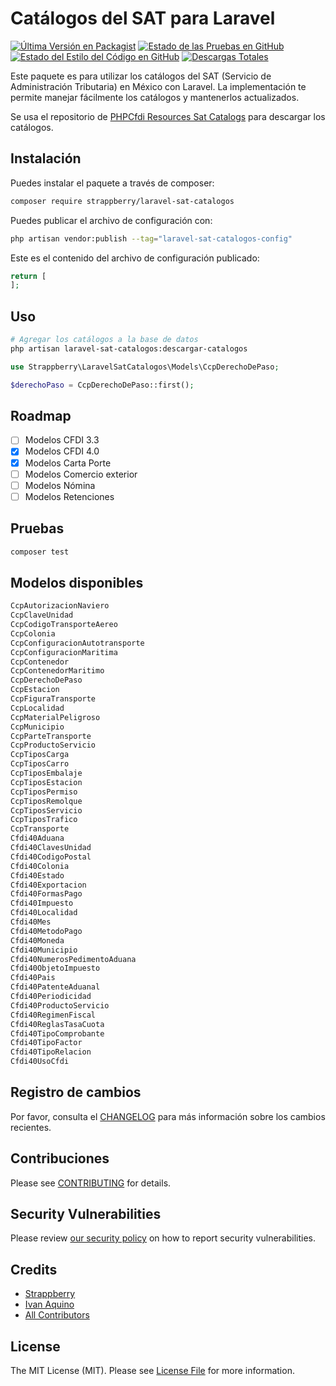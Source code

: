 # Catálogos del SAT para Laravel

[![Última Versión en Packagist](https://img.shields.io/packagist/v/strappberry/laravel-sat-catalogos.svg?style=flat-square)](https://packagist.org/packages/strappberry/laravel-sat-catalogos)
[![Estado de las Pruebas en GitHub](https://img.shields.io/github/actions/workflow/status/strappberry/laravel-sat-catalogos/run-tests.yml?branch=main&label=tests&style=flat-square)](https://github.com/strappberry/laravel-sat-catalogos/actions?query=workflow%3Arun-tests+branch%3Amain)
[![Estado del Estilo del Código en GitHub](https://img.shields.io/github/actions/workflow/status/strappberry/laravel-sat-catalogos/fix-php-code-style-issues.yml?branch=main&label=code%20style&style=flat-square)](https://github.com/strappberry/laravel-sat-catalogos/actions?query=workflow%3A"Fix+PHP+code+style+issues"+branch%3Amain)
[![Descargas Totales](https://img.shields.io/packagist/dt/strappberry/laravel-sat-catalogos.svg?style=flat-square)](https://packagist.org/packages/strappberry/laravel-sat-catalogos)


Este paquete es para utilizar los catálogos del SAT (Servicio de Administración Tributaria) en México con Laravel. La implementación te permite manejar fácilmente los catálogos y mantenerlos actualizados.

Se usa el repositorio de [PHPCfdi Resources Sat Catalogs](https://github.com/phpcfdi/resources-sat-catalogs) para descargar los catálogos.

## Instalación

Puedes instalar el paquete a través de composer:

```bash
composer require strappberry/laravel-sat-catalogos
```

Puedes publicar el archivo de configuración con:

```bash
php artisan vendor:publish --tag="laravel-sat-catalogos-config"
```

Este es el contenido del archivo de configuración publicado:

```php
return [
];
```

## Uso

```bash
# Agregar los catálogos a la base de datos
php artisan laravel-sat-catalogos:descargar-catalogos
```

```php
use Strappberry\LaravelSatCatalogos\Models\CcpDerechoDePaso;

$derechoPaso = CcpDerechoDePaso::first();
```

## Roadmap

- [ ] Modelos CFDI 3.3
- [x] Modelos CFDI 4.0
- [x] Modelos Carta Porte
- [ ] Modelos Comercio exterior
- [ ] Modelos Nómina
- [ ] Modelos Retenciones

## Pruebas

```bash
composer test
```

## Modelos disponibles
```php
CcpAutorizacionNaviero
CcpClaveUnidad
CcpCodigoTransporteAereo
CcpColonia
CcpConfiguracionAutotransporte
CcpConfiguracionMaritima
CcpContenedor
CcpContenedorMaritimo
CcpDerechoDePaso
CcpEstacion
CcpFiguraTransporte
CcpLocalidad
CcpMaterialPeligroso
CcpMunicipio
CcpParteTransporte
CcpProductoServicio
CcpTiposCarga
CcpTiposCarro
CcpTiposEmbalaje
CcpTiposEstacion
CcpTiposPermiso
CcpTiposRemolque
CcpTiposServicio
CcpTiposTrafico
CcpTransporte
Cfdi40Aduana
Cfdi40ClavesUnidad
Cfdi40CodigoPostal
Cfdi40Colonia
Cfdi40Estado
Cfdi40Exportacion
Cfdi40FormasPago
Cfdi40Impuesto
Cfdi40Localidad
Cfdi40Mes
Cfdi40MetodoPago
Cfdi40Moneda
Cfdi40Municipio
Cfdi40NumerosPedimentoAduana
Cfdi40ObjetoImpuesto
Cfdi40Pais
Cfdi40PatenteAduanal
Cfdi40Periodicidad
Cfdi40ProductoServicio
Cfdi40RegimenFiscal
Cfdi40ReglasTasaCuota
Cfdi40TipoComprobante
Cfdi40TipoFactor
Cfdi40TipoRelacion
Cfdi40UsoCfdi
```

## Registro de cambios

Por favor, consulta el [CHANGELOG](CHANGELOG.md) para más información sobre los cambios recientes.

## Contribuciones

Please see [CONTRIBUTING](CONTRIBUTING.md) for details.

## Security Vulnerabilities

Please review [our security policy](../../security/policy) on how to report security vulnerabilities.

## Credits

- [Strappberry](https://github.com/Strappberry)
- [Ivan Aquino](https://github.com/IvanAquino)
- [All Contributors](../../contributors)

## License

The MIT License (MIT). Please see [License File](LICENSE.md) for more information.

